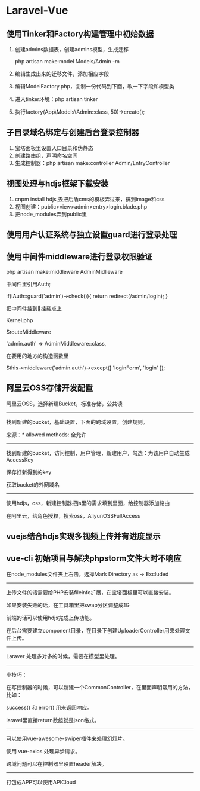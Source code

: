 # Laravel-Vue

## 使用Tinker和Factory构建管理中初始数据

1. 创建admins数据表，创建admins模型，生成迁移

    php artisan make:model Models/Admin -m

2. 编辑生成出来的迁移文件，添加相应字段
3. 编辑ModelFactory.php，复制一份代码到下面，改一下字段和模型类 
4. 进入tinker环境：php artisan tinker
5. 执行factory(App\Models\Admin::class, 50)->create();

## 子目录域名绑定与创建后台登录控制器

1. 宝塔面板里设置入口目录和伪静态
2. 创建路由组，声明命名空间
3. 生成控制器：php artisan make:controller Admin/EntryController

## 视图处理与hdjs框架下载安装 

1. cnpm install hdjs,去把后盾cms的模板弄过来，搞到image和css
2. 视图创建：public>view>admin>entry>login.blade.php
3. 把node_modules弄到public里

## 使用用户认证系统与独立设置guard进行登录处理

## 使用中间件middleware进行登录权限验证

php artisan make:middleware AdminMidlleware

中间件里引用Auth;

if(!Auth::guard('admin')->check()){
    return redirect(/admin/login);
}

把中间件挂到挂载点上

Kernel.php

$routeMiddleware

'admin.auth' => AdminMiddleware::class,

在要用的地方的构造函数里

$this->middleware('admin.auth')->except([
    'loginForm', 'login'
]);

## 阿里云OSS存储开发配置

阿里云OSS，选择新建Bucket，标准存储，公共读

---

找到新建的bucket，基础设置，下面的跨域设置，创建规则。

来源：*
allowed methods: 全允许

---

找到新建的bucket，访问控制，用户管理，新建用户，勾选：为该用户自动生成AccessKey

保存好新得到的key

获取bucket的外网域名

---

使用hdjs，oss，新建控制器把js里的需求填到里面，给控制器添加路由

在阿里云，给角色授权，搜索oss，AliyunOSSFullAccess

## vuejs结合hdjs实现多视频上传并有进度显示

## vue-cli 初始项目与解决phpstorm文件大时不响应

在node_modules文件夹上右击，选择Mark Directory as -> Excluded

---

上传文件的话需要给PHP安装fileinfo扩展，在宝塔面板里可以直接安装。

如果安装失败的话，在工具箱里把swap分区调整成1G

前端的话可以使用hdjs完成上传功能。

在后台需要建立component目录，在目录下创建UploaderController用来处理文件上传。

---

Laraver 处理多对多的时候，需要在模型里处理。

--- 

小技巧：

在写控制器的时候，可以新建一个CommonController，在里面声明常用的方法，比如：

success() 和 error() 用来返回响应。

laravel里直接return数组就是json格式。

---

可以使用vue-awesome-swiper插件来处理幻灯片。

使用 vue-axios 处理异步请求。

跨域问题可以在控制器里设置header解决。

---

打包成APP可以使用APICloud
